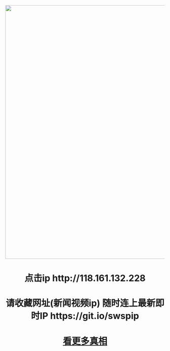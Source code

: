 <div align="center"><a href="http://118.161.132.228"><IMG SRC="https://github.com/gofanben/gm/blob/master/img-2/swspip.jpg" width=800></a>
<h1>点击ip http://118.161.132.228</h1>
 
<h1>请收藏网址(新闻视频ip)  随时连上最新即时IP
https://git.io/swspip</h1>

<div align=center><h1><a href=https://git.io/souye>看更多真相</h1></a></div>
